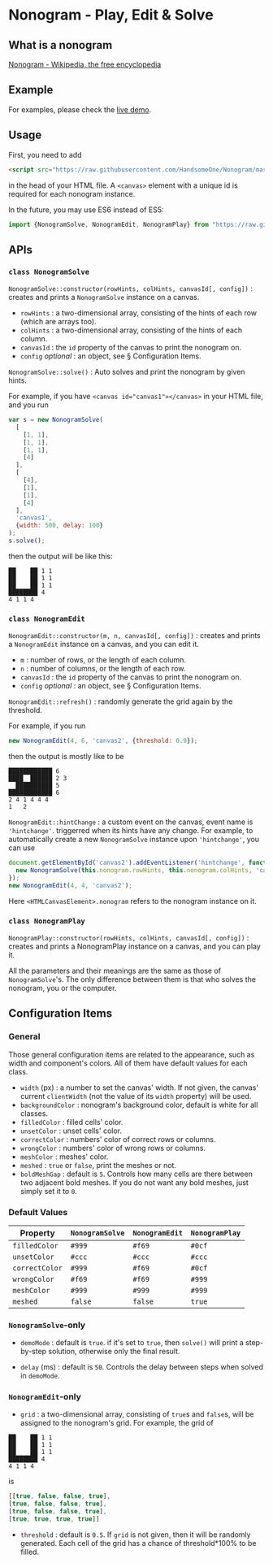 # Nonogram - Play, Edit & Solve

## What is a nonogram

[Nonogram - Wikipedia, the free encyclopedia](https://en.wikipedia.org/wiki/Nonogram)

## Example

For examples, please check the [live demo](http://handsomeone.github.io/Nonogram).

## Usage

First, you need to add

```html
<script src="https://raw.githubusercontent.com/HandsomeOne/Nonogram/master/nonogram.js"></script>
```

in the head of your HTML file. A ```<canvas>``` element with a unique id is required for each nonogram instance.

In the future, you may use ES6 instead of ES5:
```javascript
import {NonogramSolve, NonogramEdit, NonogramPlay} from "https://raw.githubusercontent.com/HandsomeOne/Nonogram/master/nonogram.es6.js"
```

## APIs

### ```class NonogramSolve```

```NonogramSolve::constructor(rowHints, colHints, canvasId[, config])``` : creates and prints a ```NonogramSolve``` instance on a canvas.

- ```rowHints``` : a two-dimensional array, consisting of the hints of each row (which are arrays too).
- ```colHints``` : a two-dimensional array, consisting of the hints of each column.
- ```canvasId``` : the ```id``` property of the canvas to print the nonogram on.
- ```config``` *optional* : an object, see § Configuration Items.

```NonogramSolve::solve()``` : Auto solves and print the nonogram by given hints.

For example, if you have ```<canvas id="canvas1"></canvas>``` in your HTML file, and you run
```javascript
var s = new NonogramSolve(
  [
    [1, 1],
    [1, 1],
    [1, 1],
    [4]
  ],
  [
    [4],
    [1],
    [1],
    [4]
  ],
  'canvas1',
  {width: 500, delay: 100}
);
s.solve();
```
then the output will be like this:
```
██    ██ 1 1
██    ██ 1 1
██    ██ 1 1
████████ 4
4 1 1 4
```

### ```class NonogramEdit```

```NonogramEdit::constructor(m, n, canvasId[, config])``` : creates and prints a ```NonogramEdit``` instance on a canvas, and you can edit it.

- ```m``` : number of rows, or the length of each column.
- ```n``` : number of columns, or the length of each row.
- ```canvasId``` : the ```id``` property of the canvas to print the nonogram on.
- ```config``` *optional* : an object, see § Configuration Items.

```NonogramEdit::refresh()``` : randomly generate the grid again by the threshold.

For example, if you run
```javascript
new NonogramEdit(4, 6, 'canvas2', {threshold: 0.9});
```
then the output is mostly like to be
```
████████████ 6
████  ██████ 2 3
  ██████████ 5
████████████ 6
2 4 1 4 4 4
1   2
```

```NonogramEdit::hintChange``` : a custom event on the canvas, event name is ```'hintchange'```. triggerred when its hints have any change. For example, to automatically create a new ```NonogramSolve``` instance upon ```'hintchange'```, you can use
```javascript
document.getElementById('canvas2').addEventListener('hintchange', function () {
  new NonogramSolve(this.nonogram.rowHints, this.nonogram.colHints, 'canvas1').solve();
});
new NonogramEdit(4, 4, 'canvas2');
```
Here ```<HTMLCanvasElement>.nonogram``` refers to the nonogram instance on it.

### ```class NonogramPlay```

```NonogramPlay::constructor(rowHints, colHints, canvasId[, config])``` : creates and prints a NonogramPlay instance on a canvas, and you can play it.

All the parameters and their meanings are the same as those of ```NonogramSolve```'s. The only difference between them is that who solves the nonogram, you or the computer.


## Configuration Items

### General

Those general configuration items are related to the appearance, such as width and component's colors. All of them have default values for each class.
- ```width``` (px) : a number to set the canvas' width. If not given, the canvas' current ```clientWidth``` (not the value of its ```width``` property) will be used.
- ```backgroundColor``` : nonogram's background color, default is white for all classes.
- ```filledColor``` : filled cells' color.
- ```unsetColor``` : unset cells' color.
- ```correctColor``` : numbers' color of correct rows or columns.
- ```wrongColor``` : numbers' color of wrong rows or columns.
- ```meshColor``` : meshes' color.
- ```meshed``` : ```true``` or ```false```, print the meshes or not.
- ```boldMeshGap``` : default is ```5```. Controls how many cells are there between two adjacent bold meshes. If you do not want any bold meshes, just simply set it to ```0```.

### Default Values

Property | ```NonogramSolve``` | ```NonogramEdit``` | ```NonogramPlay```
---------|---------------------|--------------------|-------------------
```filledColor```|```#999```|```#f69```|```#0cf```
```unsetColor```|```#ccc```|```#ccc```|```#ccc```
```correctColor```|```#999```|```#f69```|```#0cf```
```wrongColor```|```#f69```|```#f69```|```#999```
```meshColor```|```#999```|```#999```|```#999```
```meshed```|```false```|```false```|```true```

### ```NonogramSolve```-only
- ```demoMode``` : default is ```true```. if it's set to ```true```, then ```solve()``` will print a step-by-step solution, otherwise only the final result.

- ```delay``` (ms) : default is ```50```. Controls the delay between steps when solved in ```demoMode```.

### ```NonogramEdit```-only
- ```grid``` : a two-dimensional array, consisting of ```true```s and ```false```s, will be assigned to the nonogram's grid. For example, the grid of
```
██    ██ 1 1
██    ██ 1 1
██    ██ 1 1
████████ 4
4 1 1 4
```
is
```javascript
[[true, false, false, true],
[true, false, false, true],
[true, false, false, true],
[true, true, true, true]]
```

- ```threshold``` : default is ```0.5```. If ```grid``` is not given, then it will be randomly generated. Each cell of the grid has a chance of threshold*100% to be filled.